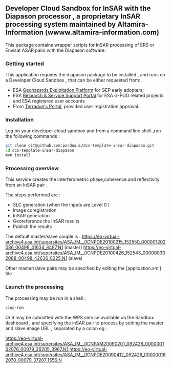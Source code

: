 ## Developer Cloud Sandbox for InSAR with the Diapason processor , a proprietary InSAR processing system maintained by Altamira-Information (wwww.altamira-information.com)


This package contains wrapper scripts for InSAR processing of ERS or Envisat ASAR pairs with the Diapason software.

### Getting started

This application requires the diapason package to be installed , and runs on a Developer Cloud Sandbox , that can be either requested from:
* ESA [Geohazards Exploitation Platform](https://geohazards-tep.eo.esa.int) for GEP early adopters;
* ESA [Research & Service Support Portal](http://eogrid.esrin.esa.int/cloudtoolbox/) for ESA G-POD related projects and ESA registered user accounts
* From [Terradue's Portal](http://www.terradue.com/partners), provided user registration approval. 


### Installation

Log on your developer cloud sandbox and from a command line shell ,run the following commands :

```bash
git clone git@github.com:pordoqui/dcs-template-insar-diapason.git
cd dcs-template-insar-diapason
mvn install
```


### Processing overview

This service creates the interferometric phase,coherence and reflectivity from an InSAR pair .

The steps performed are :
* SLC generation (when the inputs are Level 0 )
* Image coregistration 
* InSAR generation
* Georeference the InSAR results
* Publish the results

The default master/slave couple is :
https://eo-virtual-archive4.esa.int/supersites/ASA_IM__0CNPDE20100215_152550_000001202086_00498_41634_8487.N1 (master)
https://eo-virtual-archive4.esa.int/supersites/ASA_IM__0CNPDE20100426_152543_000000302088_00498_42636_0225.N1 (slave)

Other master/slave pairs may be specified by editing the [application.xml] file 


### Launch the processing

The processing may be run in a shell :

```bash
ciop-run
```
Or it may be submitted with the WPS service available on the Sandbox dashboard , and specifying the inSAR pair to 
process by setting the master and slave image URL , separated by a colon eg :

https://eo-virtual-archive4.esa.int/supersites/ASA_IM__0CNPAM20090201_092428_000000162076_00079_36205_3967.N1,https://eo-virtual-archive4.esa.int/supersites/ASA_IM__0CNPDE20090412_092426_000000162078_00079_37207_1556.N

